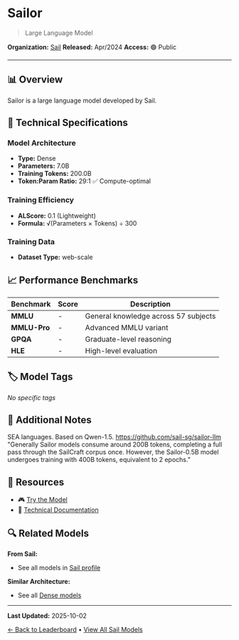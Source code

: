 # Sailor

> Large Language Model

**Organization:** [Sail](../../labs/sail.md)
**Released:** Apr/2024
**Access:** 🟢 Public

---

## 📊 Overview

Sailor is a large language model developed by Sail.

## 🔧 Technical Specifications

### Model Architecture
- **Type:** Dense
- **Parameters:** 7.0B
- **Training Tokens:** 200.0B
- **Token:Param Ratio:** 29:1 ✅ Compute-optimal

### Training Efficiency
- **ALScore:** 0.1 (Lightweight)
- **Formula:** √(Parameters × Tokens) ÷ 300

### Training Data
- **Dataset Type:** web-scale

## 📈 Performance Benchmarks

| Benchmark | Score | Description |
|-----------|-------|-------------|
| **MMLU** | - | General knowledge across 57 subjects |
| **MMLU-Pro** | - | Advanced MMLU variant |
| **GPQA** | - | Graduate-level reasoning |
| **HLE** | - | High-level evaluation |

## 🏷️ Model Tags

_No specific tags_

## 📝 Additional Notes

SEA languages. Based on Qwen-1.5. https://github.com/sail-sg/sailor-llm "Generally Sailor models consume around 200B tokens, completing a full pass through the SailCraft corpus once. However, the Sailor-0.5B model undergoes training with 400B tokens, equivalent to 2 epochs."

## 🔗 Resources

- 🎮 [Try the Model](https://huggingface.co/sail)
- 📄 [Technical Documentation](https://arxiv.org/abs/2404.03608v1)

## 🔍 Related Models

**From Sail:**
- See all models in [Sail profile](../../labs/sail.md)

**Similar Architecture:**
- See all [Dense models](../../architectures/dense.md)

---

**Last Updated:** 2025-10-02

[← Back to Leaderboard](../../README.md) • [View All Sail Models](../../labs/sail.md)
